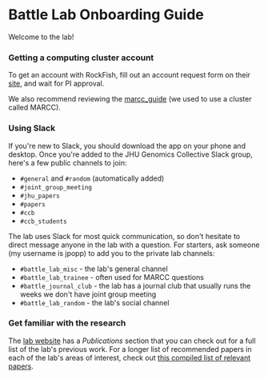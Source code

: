 # Battle Lab Onboarding Guide
Welcome to the lab!

### Getting a computing cluster account

To get an account with RockFish, fill out an account request form on their [site](https://coldfront.rockfish.jhu.edu/), and wait for PI approval.

We also recommend reviewing the [marcc_guide](marcc_guide) (we used to use a cluster called MARCC).

### Using Slack
If you're new to Slack, you should download the app on your phone and desktop.  Once you're added to the JHU Genomics Collective Slack group, here's a few public channels to join:  
- `#general` and `#random` (automatically added)  
- `#joint_group_meeting`  
- `#jhu_papers`  
- `#papers`  
- `#ccb`  
- `#ccb_students`  

The lab uses Slack for most quick communication, so don't hesitate to direct message anyone in the lab with a question.  For starters, ask someone (my username is jpopp) to add you to the private lab channels:  
- `#battle_lab_misc` - the lab's general channel   
- `#battle_lab_trainee` - often used for MARCC questions  
- `#battle_journal_club` - the lab has a journal club that usually runs the weeks we don't have joint group meeting  
- `#battle_lab_random` - the lab's social channel    

### Get familiar with the research
The [lab website](https://battlelab.jhu.edu/) has a *Publications* section that you can check out for a full list of the lab's previous work.  For a longer list of recommended papers in each of the lab's areas of interest, check out [this compiled list of relevant papers](https://docs.google.com/document/d/1mLs9rMtLIp2Xu4z7ChIIcp838jDdPdoYkHoynu_2NBY/edit).


